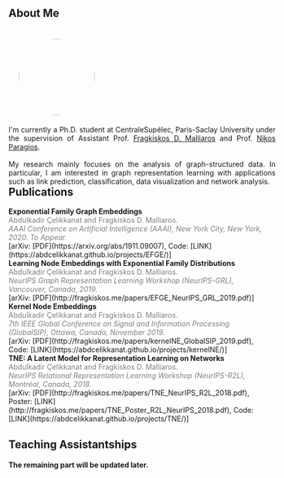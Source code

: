 <style>
.line-block {
display:block;
width:100%;
float:left;
}
.inside-block {
float:left;
display:inline-block;
}
</style>

##  <b>About Me</b>

<div class="line-block">
<div class="inside-block" style="width: 200px">
<img src="http://cvn.centralesupelec.fr/wp-content/uploads/2017/12/abdulkadir.jpg" style=" width: 150px; height: 150px; border-radius: 50%; margin: 20px; object-fit: cover; object-position: center right;">
</div>
<div class="inside-block" style="width: 525px; text-align: justify;">
I'm currently a Ph.D. student at CentraleSupélec, Paris-Saclay University under the supervision of Assistant Prof. <a href="http://fragkiskos.me/">Fragkiskos D. Malliaros</a> and Prof. <a href="http://vision.mas.ecp.fr/personal.html">Nikos Paragios</a>. 
<br><br>
My research mainly focuses on the analysis of graph-structured data. In particular, I am interested in graph representation learning with applications such as link prediction, classification, data visualization and network analysis. 
</div>
</div>






##  <b>Publications</b>



<div style="font-weight: bold">Exponential Family Graph Embeddings</div><div style="color: gray">Abdulkadir Çelikkanat and Fragkiskos D. Malliaros.<br>
<i>AAAI Conference on Artificial Intelligence (AAAI), New York City, New York, 2020. To Appear.</i></div>[arXiv: [PDF](https://arxiv.org/abs/1911.09007), Code: [LINK](https://abdcelikkanat.github.io/projects/EFGE/)]

<div style="font-weight: bold">Learning Node Embeddings with Exponential Family Distributions</div><div style="color: gray">Abdulkadir Çelikkanat and Fragkiskos D. Malliaros.<br>
<i>NeurIPS Graph Representation Learning Workshop (NeurIPS-GRL), Vancouver, Canada, 2019.</i></div>[arXiv: [PDF](http://fragkiskos.me/papers/EFGE_NeurIPS_GRL_2019.pdf)]

<div style="font-weight: bold">Kernel Node Embeddings</div><div style="color: gray">Abdulkadir Çelikkanat and Fragkiskos D. Malliaros.<br>
<i>7th IEEE Global Conference on Signal and Information Processing (GlobalSIP), Ottawa, Canada, November 2019.</i></div>[arXiv: [PDF](http://fragkiskos.me/papers/kernelNE_GlobalSIP_2019.pdf), Code: [LINK](https://abdcelikkanat.github.io/projects/kernelNE/)]

<div style="font-weight: bold">TNE: A Latent Model for Representation Learning on Networks</div><div style="color: gray">Abdulkadir Çelikkanat and Fragkiskos D. Malliaros.<br>
<i>NeurIPS Relational Representation Learning Workshop (NeurIPS-R2L), Montréal, Canada, 2018.</i></div>[arXiv: [PDF](http://fragkiskos.me/papers/TNE_NeurIPS_R2L_2018.pdf), Poster: [LINK](http://fragkiskos.me/papers/TNE_Poster_R2L_NeurIPS_2018.pdf), Code: [LINK](https://abdcelikkanat.github.io/projects/TNE/)]


## <b>Teaching Assistantships</b>

#### The remaining part will be updated later.

